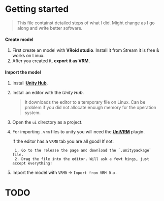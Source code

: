 # Getting started

> This file containst detailed steps of what I did. Might change as I go along and write better software.

#### Create model

1. First create an model with **VRoid studio**. Install it from Stream it is free & works on Linux.
2. After you created it, **export it as VRM**.

#### Import the model

1. Install [**Unity Hub**](https://unity3d.com/get-unity/download).

2. Install an editor with the *Unity Hub*.
    
    > It downloads the editor to a temporary file on Linux. Can be problem if you did not allocate enough memory for
    > the operation system.

3. Open the `ui` directory as a project.

4. For importing `.vrm` files to unity you will need the [**UniVRM**](https://github.com/vrm-c/UniVRM) plugin.
   
    If the editor has a `VRM0` tab you are all good! If not:
        
        1. Go to the release the page and download the `.unitypackage` file.
        2. Drag the file into the editor. Will ask a fewt hings, just accept everything!

5. Import the model with `VRM0` -> `Import from VRM 0.x`.

# TODO
